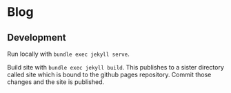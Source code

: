 # Blog

## Development
Run locally with `bundle exec jekyll serve`.

Build site with `bundle exec jekyll build`. This publishes to a sister directory called site which is 
bound to the github pages repository. Commit those changes and the site is published.
